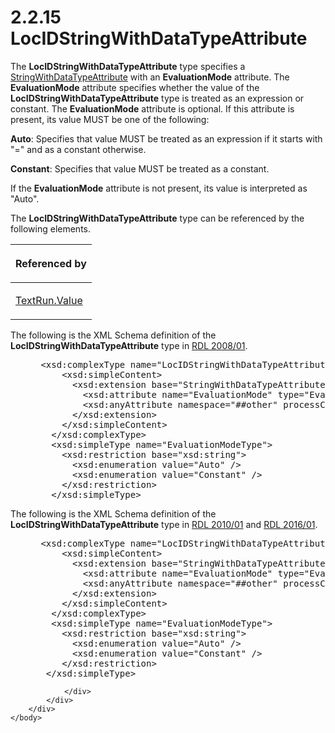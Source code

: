 <html dir="LTR" xmlns:mshelp="http://msdn.microsoft.com/mshelp" xmlns:ddue="http://ddue.schemas.microsoft.com/authoring/2003/5" xmlns:xlink="http://www.w3.org/1999/xlink" xmlns:tool="http://www.microsoft.com/tooltip">
    <head>
        <meta http-equiv="Content-Type" content="text/html; CHARSET=utf-8"></meta>
        <meta name="save" content="history"></meta>
        <title>2.2.15 LocIDStringWithDataTypeAttribute</title>
        <xml>
            <mshelp:toctitle title="2.2.15 LocIDStringWithDataTypeAttribute"></mshelp:toctitle>
            <mshelp:rltitle title="[MS-RDL]: LocIDStringWithDataTypeAttribute"></mshelp:rltitle>
            <mshelp:keyword index="A" term="b54d0e96-1cbd-4cca-ad5f-cce0dfc355fe"></mshelp:keyword>
            <mshelp:attr name="DCSext.ContentType" value="open specification"></mshelp:attr>
            <mshelp:attr name="AssetID" value="b54d0e96-1cbd-4cca-ad5f-cce0dfc355fe"></mshelp:attr>
            <mshelp:attr name="TopicType" value="kbRef"></mshelp:attr>
            <mshelp:attr name="DCSext.Title" value="[MS-RDL]: LocIDStringWithDataTypeAttribute" />
        </xml>
    </head>
    <body>
        <div id="header">
            <h1 class="heading">2.2.15 LocIDStringWithDataTypeAttribute</h1>
        </div>
        <div id="mainSection">
            <div id="mainBody">
                <div id="allHistory" class="saveHistory"></div>
                <div id="sectionSection0" class="section" name="collapseableSection">
                    

<p>The <b>LocIDStringWithDataTypeAttribute</b> type specifies a
<a href="5164cbae-8db1-4dff-8ef1-2026f55b100a.html">StringWithDataTypeAttribute</a>
with an <b>EvaluationMode</b> attribute. The <b>EvaluationMode</b> attribute
specifies whether the value of the <b>LocIDStringWithDataTypeAttribute</b> type
is treated as an expression or constant. The <b>EvaluationMode</b> attribute is
optional. If this attribute is present, its value MUST be one of the following:</p>

<p><b>Auto</b>: Specifies that value MUST be treated as
an expression if it starts with &quot;=&quot; and as a constant otherwise.</p>

<p><b>Constant</b>: Specifies that value MUST be treated
as a constant.</p>

<p>If the <b>EvaluationMode</b> attribute is not present, its
value is interpreted as &quot;Auto&quot;. </p>

<p>The <b>LocIDStringWithDataTypeAttribute</b> type can be
referenced by the following elements.</p>

<table>
 <thead>
  <tr>
   <th>
   <p>Referenced by</p>
   </th>
  </tr>
 </thead>
 <tr>
  <td>
  <p><a href="99982bda-2dd1-4626-b8ef-da888d95f4ff.html">TextRun.Value</a></p>
  </td>
 </tr>
</table>

<p>The following is the XML Schema definition of the <b>LocIDStringWithDataTypeAttribute</b>
type in <a href="1e855f94-4617-47e4-b89e-0856c6cb420f.html">RDL 2008/01</a>.</p>

<dl>
<dd>
<div><pre> &lt;xsd:complexType name=&quot;LocIDStringWithDataTypeAttribute&quot;&gt;
     &lt;xsd:simpleContent&gt;
       &lt;xsd:extension base=&quot;StringWithDataTypeAttribute&quot;&gt;
         &lt;xsd:attribute name=&quot;EvaluationMode&quot; type=&quot;EvaluationModeType&quot; default=&quot;Auto&quot; /&gt;
         &lt;xsd:anyAttribute namespace=&quot;##other&quot; processContents=&quot;skip&quot; /&gt;
       &lt;/xsd:extension&gt;
     &lt;/xsd:simpleContent&gt;
   &lt;/xsd:complexType&gt;
   &lt;xsd:simpleType name=&quot;EvaluationModeType&quot;&gt;
     &lt;xsd:restriction base=&quot;xsd:string&quot;&gt;
       &lt;xsd:enumeration value=&quot;Auto&quot; /&gt;
       &lt;xsd:enumeration value=&quot;Constant&quot; /&gt;
     &lt;/xsd:restriction&gt;
   &lt;/xsd:simpleType&gt;
</pre></div>
</dd></dl>

<p>The following is the XML Schema definition of the <b>LocIDStringWithDataTypeAttribute</b>
type in <a href="3428e690-a348-4ec7-8a6a-8efb42d2cdee.html">RDL 2010/01</a>
and <a href="52ce3983-2bfc-4e72-9359-42aaf5fe4509.html">RDL 2016/01</a>.</p>

<dl>
<dd>
<div><pre> &lt;xsd:complexType name=&quot;LocIDStringWithDataTypeAttribute&quot;&gt;
     &lt;xsd:simpleContent&gt;
       &lt;xsd:extension base=&quot;StringWithDataTypeAttribute&quot;&gt;
         &lt;xsd:attribute name=&quot;EvaluationMode&quot; type=&quot;EvaluationModeType&quot; default=&quot;Auto&quot; /&gt;
         &lt;xsd:anyAttribute namespace=&quot;##other&quot; processContents=&quot;lax&quot; /&gt;
       &lt;/xsd:extension&gt;
     &lt;/xsd:simpleContent&gt;
   &lt;/xsd:complexType&gt;
   &lt;xsd:simpleType name=&quot;EvaluationModeType&quot;&gt;
     &lt;xsd:restriction base=&quot;xsd:string&quot;&gt;
       &lt;xsd:enumeration value=&quot;Auto&quot; /&gt;
       &lt;xsd:enumeration value=&quot;Constant&quot; /&gt;
     &lt;/xsd:restriction&gt;
  &lt;/xsd:simpleType&gt;
</pre></div>
</dd></dl>


                </div>
            </div>
        </div>
    </body>
</html>